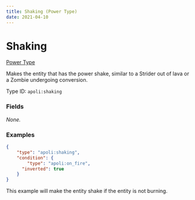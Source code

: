 ```yaml
---
title: Shaking (Power Type)
date: 2021-04-10
---
```


# Shaking

[Power Type](../power_types.md)

Makes the entity that has the power shake, similar to a Strider out of lava or a Zombie undergoing conversion.

Type ID: `apoli:shaking`


### Fields

_None._


### Examples

```json
{
  	"type": "apoli:shaking",
  	"condition": {
    	"type": "apoli:on_fire",
      "inverted": true
  	}
}
```

This example will make the entity shake if the entity is not burning.
